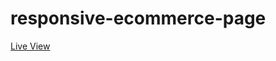 # responsive-ecommerce-page



[Live View](https://github.com/BatreddiRamesh/responsive-ecommerce-page/)
